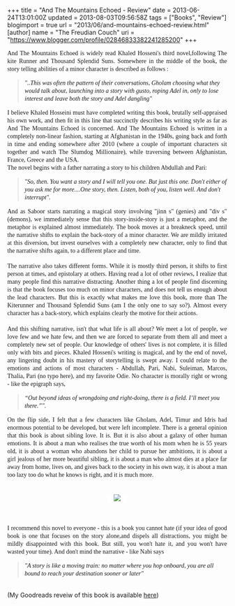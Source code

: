 +++
title = "And The Mountains Echoed - Review"
date = 2013-06-24T13:01:00Z
updated = 2013-08-03T09:56:58Z
tags = ["Books", "Review"]
blogimport = true 
url = "2013/06/and-mountains-echoed-review.html"
[author]
	name = "The Freudian Couch"
	uri = "https://www.blogger.com/profile/02846833382241285200"
+++

<div dir="ltr" style="text-align: left;" trbidi="on">
<div style="text-align: justify;">
<span style="background-color: white; color: #181818; font-family: Georgia, Times, 'Times New Roman', serif; line-height: 18px;">And The Mountains Echoed is widely read Khaled Hosseni's third novel,following The kite Runner and Thousand Splendid Suns. Somewhere in the middle of the book, the story telling abilities of a minor character is described as follows :&nbsp;</span></div>
<blockquote class="tr_bq">
<em style="background-color: white; color: #181818; font-family: Georgia, Times, 'Times New Roman', serif; line-height: 18px;">"..This was often the pattern of their conversations, Gholam choosing what they would talk about, launching into a story with gusto, roping Adel in, only to lose interest and leave both the story and Adel dangling"</em></blockquote>
<div style="text-align: justify;">
<span style="background-color: white; color: #181818; font-family: Georgia, Times, 'Times New Roman', serif; line-height: 18px;">I believe Khaled Hosseini must have completed writing this book, brutally self-appraised his own work, and then fit in this line that succinctly describes his writing style as far as And The Mountains Echoed is concerned. And The Mountains Echoed is written in a completely non-linear fashion, starting at Afghanistan in the 1940s, going back and forth in time and ending somewhere after 2010 (where a couple of important characters sit together and watch The Slumdog Millionaire), while traversing between Afghanistan, France, Greece and the USA.&nbsp;</span></div>
<span style="background-color: white; color: #181818; font-family: Georgia, Times, 'Times New Roman', serif; line-height: 18px;">
</span>
<span style="background-color: white; color: #181818; font-family: Georgia, Times, 'Times New Roman', serif; line-height: 18px;">The novel begins with a father narrating a story to his children Abdullah and Pari:</span><br />
<blockquote class="tr_bq">
<em style="background-color: white; color: #181818; font-family: Georgia, Times, 'Times New Roman', serif; line-height: 18px;">"So, then. You want a story and I will tell you one. But just this one. Don't either of you ask me for more....One story, then. Listen, both of you, listen well. And don't interrupt"</em><span style="background-color: white; color: #181818; font-family: Georgia, Times, 'Times New Roman', serif; line-height: 18px;">.&nbsp;</span></blockquote>
<div style="text-align: justify;">
<span style="background-color: white; color: #181818; font-family: Georgia, Times, 'Times New Roman', serif; line-height: 18px;">And as Saboor starts narrating a magical story involving "jinn s" (genies) and "div s" (demons), we immediately sense that this story-inside-story is just a metaphor, and the metaphor is explained almost immediately. The book moves at a breakneck speed, until the narrative shifts to explain the back-story of a minor character. We are mildly irritated at this diversion, but invest ourselves with a completely new character, only to find that the narrative shifts again, to a different place and time.</span></div>
<span style="background-color: white; color: #181818; font-family: Georgia, Times, 'Times New Roman', serif; line-height: 18px;"></span><br />
<div style="text-align: justify;">
<span style="background-color: white; color: #181818; font-family: Georgia, Times, 'Times New Roman', serif; line-height: 18px;">The narrative also takes different forms. While it is mostly third person, it shifts to first person at times, and epistolary at others. Having read a lot of other reviews, I realize that many people find this narrative distracting. Another thing a lot of people find discerning is that the book focuses too much on minor characters, and does not tell us enough about the lead characters. But this is exactly what makes me love this book, more than The Kiterunner and Thousand Splendid Suns (am I the only one to say so?). Almost every character has a back-story, which explains clearly the motive for their actions.&nbsp;</span><br />
<span style="background-color: white; color: #181818; font-family: Georgia, Times, 'Times New Roman', serif; line-height: 18px;"><br /></span></div>
<div style="text-align: justify;">
<span style="background-color: white; color: #181818; font-family: Georgia, Times, 'Times New Roman', serif; line-height: 18px;">And this shifting narrative, isn't that what life is all about? We meet a lot of people, we love few and we hate few, and then we are forced to separate from them all and meet a completely new set of people. Our knowledge of others' lives is not complete, it is filled only with bits and pieces. Khaled Hosseni's writing is magical, and by the end of novel, any lingering doubt in his mastery of storytelling is swept away. I could relate to the emotions and actions of most characters - Abdullah, Pari, Nabi, Suleiman, Marcos, Thalia, Pari (no typo here), and my favorite Odie. No character is morally right or wrong - like the epigraph says,&nbsp;</span></div>
<blockquote class="tr_bq">
<em style="background-color: white; color: #181818; font-family: Georgia, Times, 'Times New Roman', serif; line-height: 18px;">“Out beyond ideas of wrongdoing and right-doing, there is a field. I’ll meet you there.”"</em><span style="background-color: white; color: #181818; font-family: Georgia, Times, 'Times New Roman', serif; line-height: 18px;">.&nbsp;</span></blockquote>
<div style="text-align: justify;">
<span style="background-color: white;"><span style="color: #181818; font-family: Georgia, Times, 'Times New Roman', serif; line-height: 18px;">On the flip side, I felt that a few characters like Gholam, Adel, Timur and Idris had enormous potential to be developed, but were left incomplete. There is a general opinion that this book is about sibling love. It is. But it is also about a galaxy of other human emotions. It is about a man who realises the true worth of his mom when he is 55 years old, it is about a woman who abandons her child to pursue her ambitions, it is about a girl&nbsp;jealous&nbsp;of her more beautiful sibling, it is about a man who almost dies at a place far away from home, lives on, and gives back to the society in his own way, it is about a man too lazy too do what he knows is right, and it is much more.</span></span></div>
<span style="background-color: white;">
</span>
<br />
<div style="text-align: justify;">
<span style="background-color: white;"><span style="color: #181818; font-family: Georgia, Times, 'Times New Roman', serif; line-height: 18px;"><br /></span></span></div>
<span style="background-color: white;">
</span>
<div class="separator" style="clear: both; text-align: center;">
<span style="background-color: white;"><a href="https://blogger.googleusercontent.com/img/b/R29vZ2xl/AVvXsEgbwn9r3lfagGccyqYkhietTc9tG_4Q_pEpz8JzZsNnFMte2m_dLq8luS0efRIy1nVQoRGY8qeGq5Bgx31OlXygv-mkk1JWnOuHICq84TUHu8G4vR779XdDzb7NjTWSisVuRmumwDWPo7Ag/s1600/And+The+Mountains.jpg" imageanchor="1" style="margin-left: 1em; margin-right: 1em;"><img border="0" src="https://blogger.googleusercontent.com/img/b/R29vZ2xl/AVvXsEgbwn9r3lfagGccyqYkhietTc9tG_4Q_pEpz8JzZsNnFMte2m_dLq8luS0efRIy1nVQoRGY8qeGq5Bgx31OlXygv-mkk1JWnOuHICq84TUHu8G4vR779XdDzb7NjTWSisVuRmumwDWPo7Ag/s1600/And+The+Mountains.jpg" /></a></span></div>
<span style="background-color: white;">
<div style="text-align: justify;">
<span style="color: #181818; font-family: Georgia, Times, 'Times New Roman', serif; line-height: 18px;"><br /></span></div>
</span><br />
<div style="text-align: justify;">
<span style="background-color: white;"><span style="color: #181818; font-family: Georgia, Times, Times New Roman, serif;"><span style="line-height: 18px;"><br /></span></span></span></div>
<div style="text-align: justify;">
<span style="background-color: white; color: #181818; font-family: Georgia, Times, 'Times New Roman', serif; line-height: 18px;">I recommend this novel to everyone - this is a book you cannot hate (if your idea of good book is one that focuses on the story alone,and dispels all distractions, you might be mildly disappointed with this book. But still, you won't hate it, and you won't have wasted your time). And don't mind the narrative - like Nabi says&nbsp;</span></div>
<blockquote class="tr_bq">
<em style="background-color: white; color: #181818; font-family: Georgia, Times, 'Times New Roman', serif; line-height: 18px;">"A story is like a moving train: no matter where you hop onboard, you are all bound to reach your destination sooner or later"</em></blockquote>
<br />
(My Goodreads reveiw of this book is available <a href="http://www.goodreads.com/review/show/644421177" target="_blank">here</a>)&nbsp;</div>

